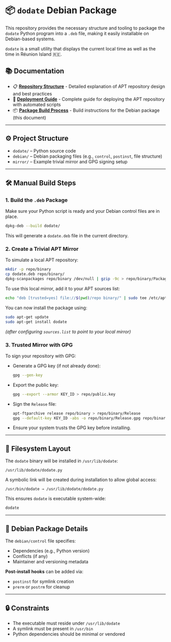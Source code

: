 # 📦 `dodate` Debian Package

This repository provides the necessary structure and tooling to package the `dodate` Python program into a `.deb` file, making it easily installable on Debian-based systems.

`dodate` is a small utility that displays the current local time as well as the time in Réunion Island 🇷🇪.

## 📚 Documentation

- 📋 **[Repository Structure](./REPOSITERY.md)** - Detailed explanation of APT repository design and best practices
- 🚀 **[Deployment Guide](./DEPLOY-REPOSITERY.md)** - Complete guide for deploying the APT repository with automated scripts
- 📦 **[Package Build Process](#-build-steps)** - Build instructions for the Debian package (this document)

---

## ⚙️ Project Structure

- `dodate/` – Python source code
- `debian/` – Debian packaging files (e.g., `control`, `postinst`, file structure)
- `mirror/` – Example trivial mirror and GPG signing setup

---

## 🛠️ Manual Build Steps

### 1. Build the `.deb` Package

Make sure your Python script is ready and your Debian control files are in place.

```bash
dpkg-deb --build dodate/
```

This will generate a `dodate.deb` file in the current directory.

### 2. Create a Trivial APT Mirror

To simulate a local APT repository:

```bash
mkdir -p repo/binary
cp dodate.deb repo/binary/
dpkg-scanpackages repo/binary /dev/null | gzip -9c > repo/binary/Packages.gz
```

To use this local mirror, add it to your APT sources list:

```bash
echo "deb [trusted=yes] file://$(pwd)/repo binary/" | sudo tee /etc/apt/sources.list.d/dodate-local.list
```

You can now install the package using:

```bash
sudo apt-get update
sudo apt-get install dodate
```

_(after configuring `sources.list` to point to your local mirror)_

### 3. Trusted Mirror with GPG

To sign your repository with GPG:

- Generate a GPG key (if not already done):

  ```bash
  gpg --gen-key
  ```

- Export the public key:

  ```bash
  gpg --export --armor KEY_ID > repo/public.key
  ```

- Sign the `Release` file:

  ```bash
  apt-ftparchive release repo/binary > repo/binary/Release
  gpg --default-key KEY_ID -abs -o repo/binary/Release.gpg repo/binary/Release
  ```

- Ensure your system trusts the GPG key before installing.

---

## 📁 Filesystem Layout

The `dodate` binary will be installed in `/usr/lib/dodate`:

```
/usr/lib/dodate/dodate.py
```

A symbolic link will be created during installation to allow global access:

```
/usr/bin/dodate → /usr/lib/dodate/dodate.py
```

This ensures `dodate` is executable system-wide:

```bash
dodate
```

---

## 📄 Debian Package Details

The `debian/control` file specifies:

- Dependencies (e.g., Python version)
- Conflicts (if any)
- Maintainer and versioning metadata

**Post-install hooks** can be added via:

- `postinst` for symlink creation
- `prerm` or `postrm` for cleanup

---

## 🔒 Constraints

- The executable must reside under `/usr/lib/dodate`
- A symlink must be present in `/usr/bin`
- Python dependencies should be minimal or vendored
